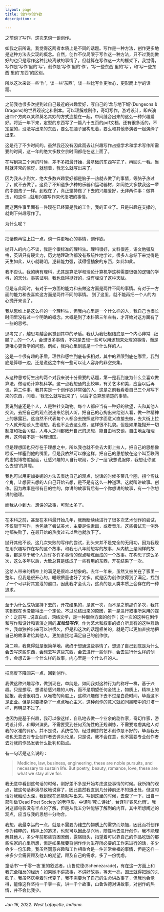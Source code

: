 ```yaml
---
layout: page
title: 创作与创作欲
description: >
  
---
```


之前谈了写作，这次来谈一谈创作。

如我之前所说，我觉得这两者本质上是不同的话题。写作是一种方法，创作更多地是这种方法去实现的概念。自然，创作不仅局限于写作这一种方法，只不过我能做好的也只是写作这种比较离散的事情了。但就算在写作这一大的框架下，我觉得，写作是‘写作’里的‘写’，创作是‘写作’里的‘作’。‘写一些东西’里的‘写’，和‘写一些东西’里的‘东西’的区别。

所以这次来谈一些‘作’，谈一些‘东西’，谈一些比写作更唯心，更形而上学的话题。

---

之前我也很多次提到过自己最近的兴趣爱好，写自己的‘龙与地下城’(Dungeons & Dragons)的世界观设定和剧本。可以理解成剧作，奇幻写作，游戏设计，即兴演出四个方向以某种莫名其妙的方式连接在一起，中间缝合出来的这么一种兴趣爱好。将近一年下来，定型的东西写了一篇八十五页的pdf文档，还有很多活的，不定型的，没法写出来的东西，要么在脑子里构思着，要么和其他参演者一起演绎了出来。

这是花了不少时间的。虽然我还没有因此而去让兴趣写作占据学术和学术写作所需要的时间，这一年的绝大多数空余时间都花在这上面了。

在写到第三个月的时候，差不多把最开始，最基础的东西写完了，再回头一看。当时就非常的惊讶，就想着，我怎么就写出来了。

因为我从小到大，绝大多数兴趣爱好都是脑子一热就去做了的事情，等脑子热过了，就不去做了。这费了不知道多少种的乐器和运动器材，如同绝大多数我这一辈的中国孩子一样。到现在了，真正坚持做了下去的兴趣爱好，无非两件事：做算法，和这件...就用兴趣写作来代指吧的事情。

而这两件事里面有一件现在已经算是我的工作，我的正业了。只是兴趣在支撑的，就剩下兴趣写作了。

为什么呢？

---

把话题再往上拉一点，谈一件更唯心的事情，创作欲。

抛开人的内心不谈，我是个很标准的理科生。理科很好，文科很差，语文勉强及格，英语只有硬实力，历史地理政治都没有系统性地学过。很多人总结下来觉得是天生如此，从小就聪明，逻辑能力强，读得懂抽象的东西，如此如此。

我不否认。我的确有理科，尤其是算法学和理论计算机学这种需要很强的逻辑的学科，的天分。事实证明，我也做得挺好的，没有埋没了这种天赋。

但是与此同时，有对于一方面的能力和去做这方面是两件不同的事情。有对于一方面的能力和去喜欢这方面是两件不同的事情。 到了这里，就不能再把一个人的内心抛开来谈了。

我从思维上是这么样的一个理科生，但我内心里是一个什么样的人，我自己也很长时间里没有过一个明确的概念。大概是到了本科第三年左右，才开始对这方面有了一些的思考。

思考完了，越思考越会察觉到其中的矛盾。我认为我归根结底是一个内心非常...细腻？...的一个人，会想很多事情，不只是去想一些可以用逻辑来处理的事情，而是更唯心更哲学的问题。例如，我内心里到底是一个什么样的人。

这是一个很有趣的矛盾。理性和感性到底有多相对，其中的界限到底在哪里，我到底是算哪一边，还是说这之中有一些可以让人容身的非空交集。

---

从这种思考衍生出的两个对我来说十分重要的话题，第一是我到底为什么会喜欢做算法，做理论计算机科学。这一点我想通的比较早，有关艺术和美，应当以后再谈。第二件事，我其实是一个创作欲非常强的人，这是之前我看着自己三个月写下来的东西，问着，‘我怎么就写出来了’，以后才总算想清楚的事情。

我说到底还是个人，人是种社交动物。每个人都应当有一种好的欲望，去和其他人交流，去把自己的观点说出来给别人听，把自己的心掏出来给别人看，做一种精神上的暴露狂。这自然不代表每个人都会去按照这种字面意义直接去做，去大街上拉个人就开始谈人生理想。我也不会去这么做，这样很不礼貌。但是如果能抛开一切制度和社会习俗，人与人之间都敞开自己的思想，能自由地交谈，自由地互相理解，这何尝不是一种理想国。

但是理想国也只存在于理想之中，所以我也就不会去大街上拉人，把自己的思想像喂饭一样塞到他的嘴里。但是我依然可以像这样，把自己的思想放在这个叫互联网的虚拟博物馆里面，让感兴趣的人自行取阅，少了一层‘我想说服你，我想让你这么去想’的屏障。

我也可以用更加委婉的方法去表达自己的观点，说话的时候多带几个圈，拐个弯抹个角，让想要去想的人自己开始去想，是不是有这么一种道理。这就叫讲故事。创作。因为故事是带有目的性的，你讲的故事背后有一个你想讲的故事，有一个你想讲的道理。

而我从小到大，想讲的故事，可就太多了。

---

在本科之前，甚至在本科最开始几年，我断断续续进行了很多次艺术创作的尝试，不仅限于写作，也包括了尝试美术，主要是像素画，或者音乐。这些尝试无一例外地都失败了，在最开始的热度过去以后也就放下了。

抛开其他不谈，这几次失败的写作的尝试，到头来并不是完全的无用功，因为我现在用兴趣写作在写的这个故事，和我七八年前想写的故事，从内核上是同样的故事，都是基于我个人对许多许多事情的观点精炼而成的一个故事。在构思了这么多次，这么多年以后，大致总算是炼成了一些有用的东西，开花结果了一次。

这给人带来的精神上的满足是很难以想象的。去年一年来，虽然又被关在了家里一整年，但我是很开心的，睡眠质量也好了太多。就是因为创作欲得到了满足，找到了一个可以将其宣泄的窗口。因此我才会认为，这真的是人类本质上会存在的一种追求。

---

至于为什么成功坚持下去的，开花结果的，是这一次，而不是之前那许多次，我其实到现在也没能得出一个定论。不过总结出来的原因，第一是进行叙事所采用的媒介：之前写...说直白点，网络文学，是一种很单方面的创作；这一次的这种在剧作和写作和设计和表演之间的***互动性写作***，作为艺术和叙事的媒介所具有的这种互动性，我单独拎出来可以讲很久，但是和这次的话题相关的，就是可以更加直接地把自己的故事讲给其他人，更加直接地满足自己的创作欲。

第二嘛，我觉得就是很简单地，我终于想通这些事情了。想通了自己到底是为什么会去写这些东西，会想去写这些东西，会去进行一些创作，会去进行什么样的创作，会想去讲一个什么样的故事，内心里是一个什么样的人。

---

把高度下降回来一点，回到创作。

我做这种兴趣写作，做到现在，单纯是，如同我对这种行为的称呼一样，基于兴趣。只是想写，想讲给感兴趣的人听，而不是期望任何金钱上，物质上，精神上的回报。我也很明白，从唯物的角度上，这种兴趣做下去不过是白费时间，毕竟这不是正业。但是只要掺杂了一点点唯心主义，这种创作的意义就如同黑暗中的灯塔一样，再明显不过了。

也因为是基于兴趣，我可以像这样，自私地去做一个业余的剧作家，奇幻作家，游戏设计师，和即兴演员，不需要受到任何系统性的正规训练，不需要考虑其他人对我的水准的评价。并不是说，系统性的，经过训练的艺术创作是不好的，毕竟我无权也无意去对专业创作者去评头论足。只是说，我不会在意，也不需要专业创作者去对我的作品发表什么批判和指点。

有一句话是这么说的：

> Medicine, law, business, engineering, these are noble pursuits, and necessary to sustain life. But poetry, beauty, romance, love, these are what we stay alive for.

我无意中看到这句话的时候，刚好差不多是开始考虑这些事情的时候。我所持的观点，被这句话淋漓尽致地说穿了，因此虽然我直到几分钟前还不知道出处，但这句话对我触动太深，我到现在还能默写出来。写到这里的时候，去查了一下，出自一部叫做‘Dead Poet Society’的老电影，中译叫‘死亡诗社’，台译叫‘春风化雨’。我对这部电影没有半点的了解，但是从我五分钟能够了解到的内容，其中所想阐述的观点，应当与我的思想十分吻合。

我想，我最幸运的一点，就是不需要为维生的物质上的需求而烦恼，因此而将创作作为纯粹的，精神上的追求，也就可以因此尽兴地，随性地去进行创作。我不能理解其他人，多少年前那些穷困潦倒，露宿街头，指望着可以靠自己的作品吃饭的那些名家的心里所想，但是如果我要将创作作为生存所必要的工作来进行的话，多少会少一份乐趣。我虽然同意兴趣和工作相重合是一件非常幸福的事情，但是这样一来多少会需要顾及他人的期望，顾及自己的需求，多了一份忧虑。

童话书‘一千零一夜’里的叙述者，山鲁佐德(Schenezarade)，有在这一方面上和我完全相反的经历：如果她不讲故事，不讲好故事，等天一亮，国王就得把她的头砍了。我虽然庆幸着时代变了，我不需要为了自己的生命讲故事了，但我也会觉得，能像这样坚持一千零一夜，讲一千个故事，山鲁佐德对讲故事，对创作的热情，并不会比我少。

---

*Jan 16, 2022. West Lafayette, Indiana.*
